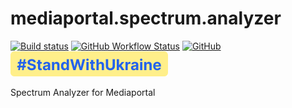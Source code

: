 # mediaportal.spectrum.analyzer
[![Build status](https://ci.appveyor.com/api/projects/status/69bmaxy495jc6tgy/branch/master?svg=true)](https://ci.appveyor.com/project/andrewjswan79536/mediaportal-spectrum-analyzer/branch/master)
[![GitHub Workflow Status](https://img.shields.io/github/actions/workflow/status/andrewjswan/mediaportal-spectrum-analyzer/build.yml?logo=github)](https://github.com/andrewjswan/mediaportal-spectrum-analyzer/actions)
[![GitHub](https://img.shields.io/github/license/andrewjswan/mediaportal-spectrum-analyzer?color=blue)](https://github.com/andrewjswan/mediaportal-spectrum-analyzer/blob/master/LICENSE)
[![StandWithUkraine](https://raw.githubusercontent.com/vshymanskyy/StandWithUkraine/main/badges/StandWithUkraine.svg)](https://github.com/vshymanskyy/StandWithUkraine/blob/main/docs/README.md)

Spectrum Analyzer for Mediaportal

